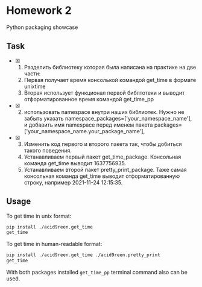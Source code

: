 # Homework 2
Python packaging showcase

## Task

- [x] 1. Разделить библиотеку которая была написана на практике на две части:
    1. Первая получает время консолькой командой get_time в формате unixtime
    2. Вторая использует функционал первой библтотеки и выводит отформатированное время командой get_time_pp
- [x] 2. использовать namespace внутри наших библиотек. Нужно не забыть указать namespace_packages=['your_namespace_name'], и добавить имя namespace перед именем пакета packages=['your_namespace_name.your_package_name'],
- [x] 3. Изменить код первого и второго пакета так, чтобы добиться такого поведения.
    1. Устанавливаем первый пакет get_time_package. Консольная команда get_time выводит 1637756935.
    2. Устанавливаем второй пакет pretty_print_package. Таже самая консольная команда get_time выводит отформатированную строку, например 2021-11-24 12:15:35.

## Usage
To get time in unix format:
```bash
pip install ./acid9reen.get_time
get_time
```

To get time in human-readable format:
```bash
pip install ./acid9reen.get_time ./acid9reen.pretty_print
get_time
```
With both packages installed `get_time_pp` terminal command also can be used.
